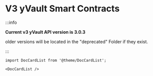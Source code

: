 # V3 yVault Smart Contracts

:::info

**Current v3 yVault API version is 3.0.3**

older versions will be located in the "deprecated" Folder if they exist.

:::

```mdx-code-block
import DocCardList from '@theme/DocCardList';

<DocCardList />
```
